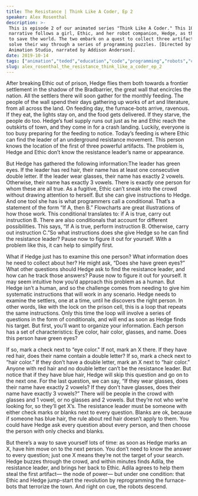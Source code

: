 ```yaml
---
title: The Resistance | Think Like A Coder, Ep 2
speaker: Alex Rosenthal
description: >-
 This is episode 2 of our animated series "Think Like A Coder." This 10-episode
 narrative follows a girl, Ethic, and her robot companion, Hedge, as they attempt
 to save the world. The two embark on a quest to collect three artifacts and must
 solve their way through a series of programming puzzles. [Directed by Kozmonot
 Animation Studio, narrated by Addison Anderson].
date: 2019-10-14
tags: ["animation","teded","education","code","programming","robots","computers","robot"]
slug: alex_rosenthal_the_resistance_think_like_a_coder_ep_2
---
```


After breaking Ethic out of prison, Hedge flies them both towards a frontier settlement
in the shadow of the Bradbarrier, the great wall that encircles the nation. All the
settlers there will soon gather for the monthly feeding. The people of the wall spend
their days gathering up works of art and literature, from all across the land. On feeding
day, the furnace-bots arrive, ravenous. If they eat, the lights stay on, and the food
gets delivered. If they starve, the people do too. Hedge’s fuel supply runs out just as he 
and Ethic reach the outskirts of town, and they come in for a crash landing. Luckily,
everyone is too busy preparing for the feeding to notice. Today’s feeding is where Ethic 
can find the leader of an underground resistance movement. This person knows the location
of the first of three powerful artifacts. The problem is, Hedge and Ethic don’t know the
resistance leader’s name or appearance.

But Hedge has gathered the following information:The leader has green eyes. If the leader
has red hair, their name has at least one consecutive double letter. If the leader wear
glasses, their name has exactly 2 vowels. Otherwise, their name has exactly 3 vowels.
There is exactly one person for whom these are all true. As a fugitive, Ethic can’t sneak
into the crowd without drawing attention to herself. But she can give instructions to
Hedge. And one tool she has is what programmers call a conditional. That’s a statement of
the form “If A, then B.” Flowcharts are great illustrations of how those work. This
conditional translates to: if A is true, carry out instruction B. There are also
conditionals that account for different possibilities. This says, “If A is true, perform 
instruction B. Otherwise, carry out instruction C.”So what instructions does she give
Hedge so he can find the resistance leader? Pause now to figure it out for yourself. With a
problem like this, it can help to simplify first.

What if Hedge just has to examine this one person? What information does he need to
collect about her? He might ask, “Does she have green eyes?” What other questions should
Hedge ask to find the resistance leader, and how can he track those answers? Pause now to
figure it out for yourself. It may seem intuitive how you’d approach this problem as a
human. But Hedge isn’t a human, and so the challenge comes from needing to give him
systematic instructions that will work in any scenario. Hedge needs to examine the
settlers, one at a time, until he discovers the right person. In other words, like with
the lock on the prison cell, this is a loop that repeats the same instructions. Only
this time the loop will involve a series of questions in the form of conditionals, and
will end as soon as Hedge finds his target. But first, you’ll want to organize your
information. Each person has a set of characteristics: Eye color, hair color, glasses,
and name. Does this person have green eyes?

If so, mark a check next to “eye color." If not, mark an X there. If they have red hair,
does their name contain a double letter? If so, mark a check next to “hair color.” If
they don’t have a double letter, mark an X next to “hair color.” Anyone with red hair and
no double letter can’t be the resistance leader. But notice that if they have blue hair,
Hedge will skip this question and go on to the next one. For the last question, we can
say, “If they wear glasses, does their name have exactly 2 vowels? If they don’t have
glasses, does their name have exactly 3 vowels?” There will be people in the crowd with 
glasses and 1 vowel, or no glasses and 2 vowels. But they’re not who we’re looking for, 
so they’ll get X’s. The resistance leader must be someone with either check marks or
blanks next to every question. Blanks are ok, because if someone has blue hair, the rule
about red hair doesn’t apply to them. You could have Hedge ask every question about every
person, and then choose the person with only checks and blanks.

But there’s a way to save yourself lots of time: as soon as Hedge marks an X, have him
move on to the next person. You don’t need to know the answer to every question; just one
X means they’re not the target of your search. Hedge buzzes through the crowd, and within
minutes finds Adila, the resistance leader, and brings her back to Ethic. Adila agrees to
help them steal the first artifact— the node of power— but under one condition: that
Ethic and Hedge jump-start the revolution by reprogramming the furnace-bots that
terrorize the town. And right on cue, the robots descend.

<!--
ad_duration=0
event="TED-Ed"
external_start_time=0
intro_duration=0
is_subtitle_required="False"
is_talk_featured="False"
language="en"
language_swap="False"
native_language="en"
number_of_related_talks=6
number_of_speakers=1
number_of_subtitled_videos=0
number_of_tags=8
number_of_talk_download_languages=15
number_of_talk_more_resources=0
number_of_talk_recommendations=0
number_of_talks_take_actions=0
post_ad_duration=0
published_timestamp="2019-10-14 19:10:20"
recording_date="2019-10-14"
speaker_description="Producer"
speaker_is_published=1
speaker_name="Alex Rosenthal"
talk_name="The Resistance | Think Like A Coder, Ep 2"
talks_tags=["animation","teded","education","code","programming","robots","computers","robot"]
url_photo_speaker="https://pe.tedcdn.com/images/ted/77f7d72948353b5a29b96eeefcdef099734e325f_254x191.jpg"
url_photo_talk="https://s3.amazonaws.com/talkstar-photos/uploads/6dc0cee9-2c8a-4924-b1a5-e478abfd7b19/TLAC_Episode2_Textless.jpg"
url_webpage="https://www.ted.com/talks/alex_rosenthal_the_resistance_think_like_a_coder_ep_2"
video_type_name="TED-Ed Original"
-->